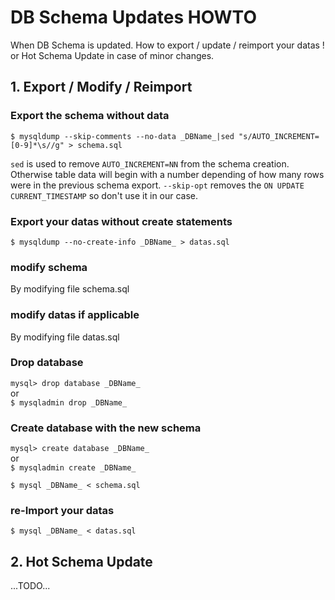 # DB Schema Updates HOWTO

When DB Schema is updated. How to export / update / reimport your datas !
or Hot Schema Update in case of minor changes.

## 1. Export / Modify / Reimport

### Export the schema without data
`$ mysqldump --skip-comments --no-data _DBName_|sed "s/AUTO_INCREMENT=[0-9]*\s//g" > schema.sql`

`sed` is used to remove `AUTO_INCREMENT=NN` from the schema creation. Otherwise
table data will begin with a number depending of how many rows were in the
previous schema export.
`--skip-opt` removes the `ON UPDATE CURRENT_TIMESTAMP` so don't use it in our case.

### Export your datas without create statements
`$ mysqldump --no-create-info _DBName_ > datas.sql`

### modify schema
By modifying file schema.sql

### modify datas if applicable
By modifying file datas.sql

### Drop database
`mysql> drop database _DBName_`<br/>
or<br/>
`$ mysqladmin drop _DBName_`

### Create database with the new schema
`mysql> create database _DBName_`<br/>
or<br/>
`$ mysqladmin create _DBName_`

`$ mysql _DBName_ < schema.sql`

### re-Import your datas
`$ mysql _DBName_ < datas.sql`

## 2. Hot Schema Update

...TODO...
